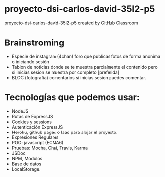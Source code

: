 # proyecto-dsi-carlos-david-35l2-p5
proyecto-dsi-carlos-david-35l2-p5 created by GitHub Classroom



# Brainstroming

- Especie de instagram (4chan) foro que publicas fotos de forma anonima o iniciando sesión
- Tablon de noticias donde se te muestra parcialmente el contenido pero si inicias sesion se muestra por completo [preferida]
- BLOC (fotografia) comentarios si inicias sesion puedes comentar.

# Tecnologías que podemos usar:

- NodeJS
- Rutas de ExpressJS
- Cookies y sessions
- Autenticación ExpressJS
- Heroku, github pages o Iaas para alojar el proyecto.
- Expresiones Regulares
- POO: javascript (ECMA6)
- Pruebas: Mocha, Chai, Travis, Karma
- JSDoc
- NPM, Módulos
- Base de datos
- LocalStorage.
